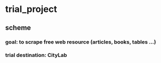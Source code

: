 # trial_project

## scheme

### goal: to scrape free web resource (articles, books, tables ...)

### trial destination: CityLab